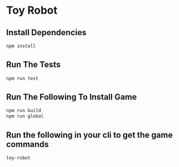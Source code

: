 # Toy Robot

## Install Dependencies

```bash
npm install
```

## Run The Tests

```bash
npm run test
```
## Run The Following To Install Game

```bash
npm run build
npm run global
```

## Run the following in your cli to get the game commands

```bash
toy-robot
```